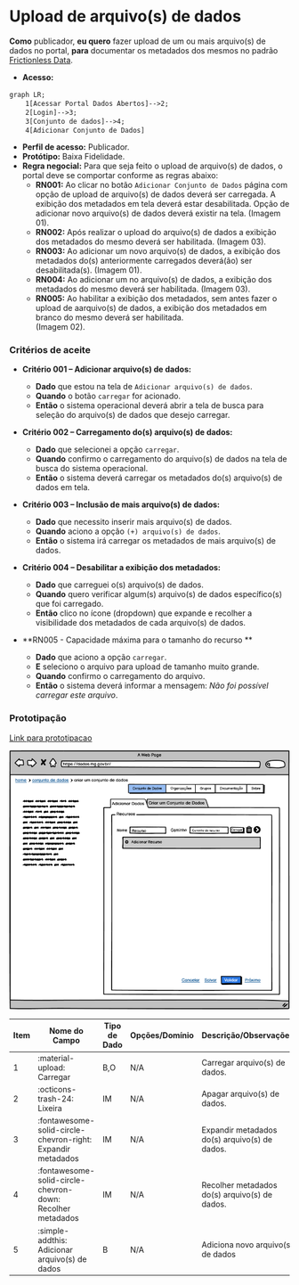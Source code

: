 # Upload de arquivo(s) de dados

**Como** publicador, **eu quero** fazer upload de um ou mais arquivo(s) de dados no portal, **para** documentar os metadados dos mesmos no padrão [Frictionless Data](https://specs.frictionlessdata.io/#overview).

- **Acesso:** 

```mermaid
graph LR;
    1[Acessar Portal Dados Abertos]-->2;
    2[Login]-->3;
    3[Conjunto de dados]-->4;
    4[Adicionar Conjunto de Dados]
```

- **Perfil de acesso:** Publicador. 
- **Protótipo:** Baixa Fidelidade.
- **Regra negocial:** Para que seja feito o upload de arquivo(s) de dados, o portal deve se comportar conforme as regras abaixo:
	- **RN001:** Ao clicar no botão `Adicionar Conjunto de Dados` página com opção de upload de arquivo(s) de dados deverá ser carregada. 
	A exibição dos metadados em tela deverá estar desabilitada. 
	Opção de adicionar novo arquivo(s) de dados deverá existir na tela.
	(Imagem 01).	
	- **RN002:** Após realizar o upload do arquivo(s) de dados a exibição dos metadados do mesmo deverá ser habilitada. 
	(Imagem 03).	
	- **RN003:** Ao adicionar um novo arquivo(s) de dados, a exibição dos metadados do(s) anteriormente carregados deverá(ão) ser desabilitada(s). 
	(Imagem 01).
	- **RN004:** Ao adicionar um no arquivo(s) de dados, a exibição dos metadados do mesmo deverá ser habilitada.
	(Imagem 03). 
	- **RN005:** Ao habilitar a exibição dos metadados, sem antes fazer o upload de aarquivo(s) de dados, a exibição dos metadados em branco do mesmo deverá ser habilitada.  
	(Imagem 02).

### Critérios de aceite

- **Critério 001 – Adicionar arquivo(s) de dados:**
	- **Dado** que estou na tela de `Adicionar arquivo(s) de dados`.
	- **Quando** o botão `carregar` for acionado.
	- **Então** o sistema operacional deverá abrir a tela de busca para seleção do arquivo(s) de dados que desejo carregar.

- **Critério 002 – Carregamento do(s) arquivo(s) de dados:**
	- **Dado** que selecionei a opção `carregar`.
	- **Quando** confirmo o carregamento do arquivo(s) de dados na tela de busca do sistema operacional.
	- **Então** o sistema deverá carregar os metadados do(s) arquivo(s) de dados em tela.

- **Critério 003 – Inclusão de mais arquivo(s) de dados:**
	- **Dado** que necessito inserir mais arquivo(s) de dados.
	- **Quando** aciono a opção `(+) arquivo(s) de dados`.
	- **Então** o sistema irá carregar os metadados de mais arquivo(s) de dados.

- **Critério 004 – Desabilitar a exibição dos metadados:**
	- **Dado** que carreguei o(s) arquivo(s) de dados.
	- **Quando** quero verificar algum(s) arquivo(s) de dados específico(s) que foi carregado.
	- **Então** clico no ícone (dropdown) que expande e recolher a visibilidade dos metadados de cada arquivo(s) de dados.
- **RN005 - Capacidade máxima para o tamanho do recurso **
   - **Dado** que aciono a opção `carregar`.
   - **E** seleciono o arquivo para upload de tamanho muito grande.
   - **Quando** confirmo o carregamento do arquivo.
   - **Então** o sistema deverá informar a mensagem: *Não foi possível carregar este arquivo*.
   
### Prototipação

[Link para prototipacao]()

![imagem-prototipacao](assets/figura_01.png)

| Item |                        Nome do Campo                        | Tipo de Dado | Opções/Domínio |     Descrição/Observações      |
|------|-------------------------------------------------------------|------------------|----------------|--------------------------------|
|    1 | :material-upload: Carregar                                  | B,O              | N/A            | Carregar arquivo(s) de dados.            |
|    2 | :octicons-trash-24: Lixeira                                 | IM              | N/A            | Apagar arquivo(s) de dados.       |
|    3 | :fontawesome-solid-circle-chevron-right: Expandir metadados | IM              | N/A            | Expandir metadados do(s) arquivo(s) de dados. |
|    4 | :fontawesome-solid-circle-chevron-down: Recolher metadados  | IM              | N/A            | Recolher metadados do(s) arquivo(s) de dados. |
|    5 | :simple-addthis: Adicionar arquivo(s) de dados                          | B                | N/A            | Adiciona novo arquivo(s) de dados          |
